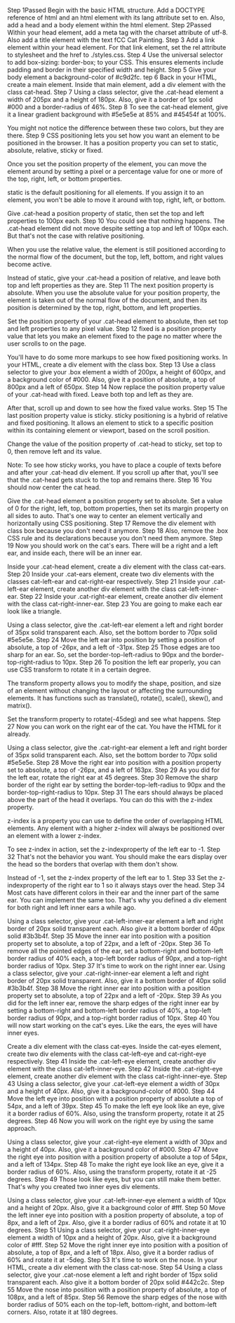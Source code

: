 Step 1Passed
Begin with the basic HTML structure. Add a DOCTYPE reference of html and an html element with its lang attribute set to en. Also, add a head and a body element within the html element.
Step 2Passed
Within your head element, add a meta tag with the charset attribute of utf-8. Also add a title element with the text fCC Cat Painting.
Step 3
Add a link element within your head element. For that link element, set the rel attribute to stylesheet and the href to ./styles.css.
Step 4
Use the universal selector to add box-sizing: border-box; to your CSS. This ensures elements include padding and border in their specified width and height.
Step 5
Give your body element a background-color of #c9d2fc.
tep 6
Back in your HTML, create a main element. Inside that main element, add a div element with the class cat-head.
Step 7
Using a class selector, give the .cat-head element a width of 205px and a height of 180px. Also, give it a border of 1px solid #000 and a border-radius of 46%.
Step 8
To see the cat-head element, give it a linear gradient background with #5e5e5e at 85% and #45454f at 100%.

You might not notice the difference between these two colors, but they are there.
Step 9
CSS positioning lets you set how you want an element to be positioned in the browser. It has a position property you can set to static, absolute, relative, sticky or fixed.

Once you set the position property of the element, you can move the element around by setting a pixel or a percentage value for one or more of the top, right, left, or bottom properties.

static is the default positioning for all elements. If you assign it to an element, you won't be able to move it around with top, right, left, or bottom.

Give .cat-head a position property of static, then set the top and left properties to 100px each.
Step 10
You could see that nothing happens. The .cat-head element did not move despite setting a top and left of 100px each. But that's not the case with relative positioning.

When you use the relative value, the element is still positioned according to the normal flow of the document, but the top, left, bottom, and right values become active.

Instead of static, give your .cat-head a position of relative, and leave both top and left properties as they are.
Step 11
The next position property is absolute. When you use the absolute value for your position property, the element is taken out of the normal flow of the document, and then its position is determined by the top, right, bottom, and left properties.

Set the position property of your .cat-head element to absolute, then set top and left properties to any pixel value.
Step 12
fixed is a position property value that lets you make an element fixed to the page no matter where the user scrolls to on the page.

You'll have to do some more markups to see how fixed positioning works. In your HTML, create a div element with the class box.
Step 13
Use a class selector to give your .box element a width of 200px, a height of 600px, and a background color of #000. Also, give it a position of absolute, a top of 800px and a left of 650px.
Step 14
Now replace the position property value of your .cat-head with fixed. Leave both top and left as they are.

After that, scroll up and down to see how the fixed value works.
Step 15
The last position property value is sticky. sticky positioning is a hybrid of relative and fixed positioning. It allows an element to stick to a specific position within its containing element or viewport, based on the scroll position.

Change the value of the position property of .cat-head to sticky, set top to 0, then remove left and its value.

Note: To see how sticky works, you have to place a couple of texts before and after your .cat-head div element. If you scroll up after that, you'll see that the .cat-head gets stuck to the top and remains there.
Step 16
You should now center the cat head.

Give the .cat-head element a position property set to absolute. Set a value of 0 for the right, left, top, bottom properties, then set its margin property on all sides to auto. That's one way to center an element vertically and horizontally using CSS positioning.
Step 17
Remove the div element with class box because you don't need it anymore.
Step 18
Also, remove the .box CSS rule and its declarations because you don't need them anymore.
Step 19
Now you should work on the cat's ears. There will be a right and a left ear, and inside each, there will be an inner ear.

Inside your .cat-head element, create a div element with the class cat-ears.
Step 20
Inside your .cat-ears element, create two div elements with the classes cat-left-ear and cat-right-ear respectively.
Step 21
Inside your .cat-left-ear element, create another div element with the class cat-left-inner-ear.
Step 22
Inside your .cat-right-ear element, create another div element with the class cat-right-inner-ear.
Step 23
You are going to make each ear look like a triangle.

Using a class selector, give the .cat-left-ear element a left and right border of 35px solid transparent each. Also, set the bottom border to 70px solid #5e5e5e.
Step 24
Move the left ear into position by setting a position of absolute, a top of -26px, and a left of -31px.
Step 25
Those edges are too sharp for an ear. So, set the border-top-left-radius to 90px and the border-top-right-radius to 10px.
Step 26
To position the left ear properly, you can use CSS transform to rotate it in a certain degree.

The transform property allows you to modify the shape, position, and size of an element without changing the layout or affecting the surrounding elements. It has functions such as translate(), rotate(), scale(), skew(), and matrix().

Set the transform property to rotate(-45deg) and see what happens.
Step 27
Now you can work on the right ear of the cat. You have the HTML for it already.

Using a class selector, give the .cat-right-ear element a left and right border of 35px solid transparent each. Also, set the bottom border to 70px solid #5e5e5e.
Step 28
Move the right ear into position with a position property set to absolute, a top of -26px, and a left of 163px.
Step 29
As you did for the left ear, rotate the right ear at 45 degrees.
Step 30
Remove the sharp border of the right ear by setting the border-top-left-radius to 90px and the border-top-right-radius to 10px.
Step 31
The ears should always be placed above the part of the head it overlaps. You can do this with the z-index property.

z-index is a property you can use to define the order of overlapping HTML elements. Any element with a higher z-index will always be positioned over an element with a lower z-index.

To see z-index in action, set the z-indexproperty of the left ear to -1.
Step 32
That's not the behavior you want. You should make the ears display over the head so the borders that overlap with them don't show.

Instead of -1, set the z-index property of the left ear to 1.
Step 33
Set the z-indexproperty of the right ear to 1 so it always stays over the head.
Step 34
Most cats have different colors in their ear and the inner part of the same ear. You can implement the same too. That's why you defined a div element for both right and left inner ears a while ago.

Using a class selector, give your .cat-left-inner-ear element a left and right border of 20px solid transparent each. Also give it a bottom border of 40px solid #3b3b4f.
Step 35
Move the inner ear into position with a position property set to absolute, a top of 22px, and a left of -20px.
Step 36
To remove all the pointed edges of the ear, set a bottom-right and bottom-left border radius of 40% each, a top-left border radius of 90px, and a top-right border radius of 10px.
Step 37
It's time to work on the right inner ear. Using a class selector, give your .cat-right-inner-ear element a left and right border of 20px solid transparent. Also, give it a bottom border of 40px solid #3b3b4f.
Step 38
Move the right inner ear into position with a position property set to absolute, a top of 22px and a left of -20px.
Step 39
As you did for the left inner ear, remove the sharp edges of the right inner ear by setting a bottom-right and bottom-left border radius of 40%, a top-left border radius of 90px, and a top-right border radius of 10px.
Step 40
You will now start working on the cat's eyes. Like the ears, the eyes will have inner eyes.

Create a div element with the class cat-eyes. Inside the cat-eyes element, create two div elements with the class cat-left-eye and cat-right-eye respectively.
Step 41
Inside the .cat-left-eye element, create another div element with the class cat-left-inner-eye.
Step 42
Inside the .cat-right-eye element, create another div element with the class cat-right-inner-eye.
Step 43
Using a class selector, give your .cat-left-eye element a width of 30px and a height of 40px. Also, give it a background-color of #000.
Step 44
Move the left eye into position with a position property of absolute a top of 54px, and a left of 39px.
Step 45
To make the left eye look like an eye, give it a border radius of 60%. Also, using the transform property, rotate it at 25 degrees.
Step 46
Now you will work on the right eye by using the same approach.

Using a class selector, give your .cat-right-eye element a width of 30px and a height of 40px. Also, give it a background color of #000.
Step 47
Move the right eye into position with a position property of absolute a top of 54px, and a left of 134px.
Step 48
To make the right eye look like an eye, give it a border radius of 60%. Also, using the transform property, rotate it at -25 degrees.
Step 49
Those look like eyes, but you can still make them better. That's why you created two inner eyes div elements.

Using a class selector, give your .cat-left-inner-eye element a width of 10px and a height of 20px. Also, give it a background color of #fff.
Step 50
Move the left inner eye into position with a position property of absolute, a top of 8px, and a left of 2px. Also, give it a border radius of 60% and rotate it at 10 degrees.
Step 51
Using a class selector, give your .cat-right-inner-eye element a width of 10px and a height of 20px. Also, give it a background color of #fff.
Step 52
Move the right inner eye into position with a position of absolute, a top of 8px, and a left of 18px. Also, give it a border radius of 60% and rotate it at -5deg.
Step 53
It's time to work on the nose. In your HTML, create a div element with the class cat-nose.
Step 54
Using a class selector, give your .cat-nose element a left and right border of 15px solid transparent each. Also give it a bottom border of 20px solid #442c2c.
Step 55
Move the nose into position with a position property of absolute, a top of 108px, and a left of 85px.
Step 56
Remove the sharp edges of the nose with border radius of 50% each on the top-left, bottom-right, and bottom-left corners. Also, rotate it at 180 degrees.